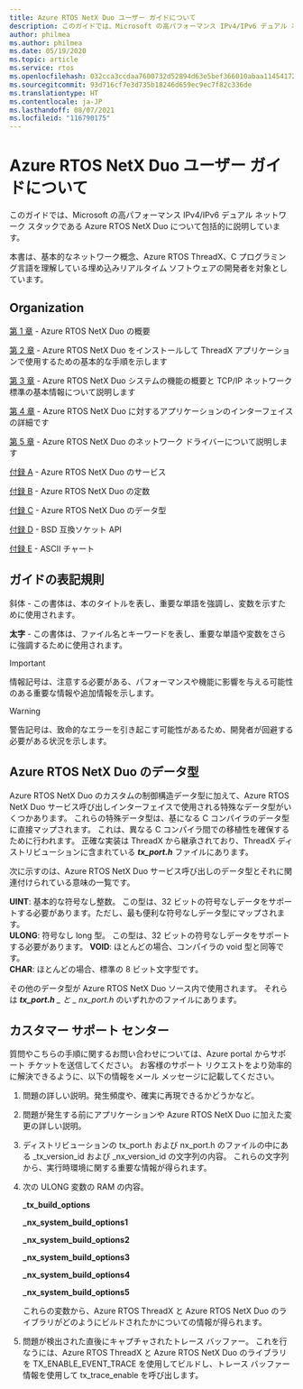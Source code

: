 ```yaml
---
title: Azure RTOS NetX Duo ユーザー ガイドについて
description: このガイドでは、Microsoft の高パフォーマンス IPv4/IPv6 デュアル ネットワーク スタックである Azure RTOS NetX Duo について包括的に説明しています。
author: philmea
ms.author: philmea
ms.date: 05/19/2020
ms.topic: article
ms.service: rtos
ms.openlocfilehash: 032cca3ccdaa7600732d52894d63e5bef366010abaa1145417201f48cb034ab5
ms.sourcegitcommit: 93d716cf7e3d735b18246d659ec9ec7f82c336de
ms.translationtype: HT
ms.contentlocale: ja-JP
ms.lasthandoff: 08/07/2021
ms.locfileid: "116790175"
---
```

# <a name="about-the-azure-rtos-netx-duo-user-guide"></a>Azure RTOS NetX Duo ユーザー ガイドについて

このガイドでは、Microsoft の高パフォーマンス IPv4/IPv6 デュアル ネットワーク スタックである Azure RTOS NetX Duo について包括的に説明しています。 

本書は、基本的なネットワーク概念、Azure RTOS ThreadX、C プログラミング言語を理解している埋め込みリアルタイム ソフトウェアの開発者を対象としています。

## <a name="organization"></a>Organization

[第 1 章](chapter1.md) - Azure RTOS NetX Duo の概要

[第 2 章](chapter2.md) - Azure RTOS NetX Duo をインストールして ThreadX アプリケーションで使用するための基本的な手順を示します

[第 3 章](chapter3.md) - Azure RTOS NetX Duo システムの機能の概要と TCP/IP ネットワーク標準の基本情報について説明します

[第 4 章](chapter4.md) - Azure RTOS NetX Duo に対するアプリケーションのインターフェイスの詳細です

[第 5 章](chapter5.md) - Azure RTOS NetX Duo のネットワーク ドライバーについて説明します

[付録 A](appendix-a.md) - Azure RTOS NetX Duo のサービス

[付録 B](appendix-b.md) - Azure RTOS NetX Duo の定数

[付録 C](appendix-c.md) - Azure RTOS NetX Duo のデータ型

[付録 D](appendix-d.md) - BSD 互換ソケット API

[付録 E](appendix-e.md) - ASCII チャート

## <a name="guide-conventions"></a>ガイドの表記規則

斜体 - この書体は、本のタイトルを表し、重要な単語を強調し、変数を示すために使用されます。

**太字** - この書体は、ファイル名とキーワードを表し、重要な単語や変数をさらに強調するために使用されます。

> [!IMPORTANT]
> 情報記号は、注意する必要がある、パフォーマンスや機能に影響を与える可能性のある重要な情報や追加情報を示します。
 
> [!WARNING]
> 警告記号は、致命的なエラーを引き起こす可能性があるため、開発者が回避する必要がある状況を示します。

## <a name="azure-rtos-netx-duo-data-types"></a>Azure RTOS NetX Duo のデータ型

Azure RTOS NetX Duo のカスタムの制御構造データ型に加えて、Azure RTOS NetX Duo サービス呼び出しインターフェイスで使用される特殊なデータ型がいくつかあります。 これらの特殊データ型は、基になる C コンパイラのデータ型に直接マップされます。 これは、異なる C コンパイラ間での移植性を確保するために行われます。 正確な実装は ThreadX から継承されており、ThreadX ディストリビューションに含まれている ***tx_port.h*** ファイルにあります。

次に示すのは、Azure RTOS NetX Duo サービス呼び出しのデータ型とそれに関連付けられている意味の一覧です。

**UINT**: 基本的な符号なし整数。 この型は、32 ビットの符号なしデータをサポートする必要があります。ただし、最も便利な符号なしデータ型にマップされます。  
**ULONG**: 符号なし long 型。 この型は、32 ビットの符号なしデータをサポートする必要があります。
**VOID**: ほとんどの場合、コンパイラの void 型と同等です。  
**CHAR**: ほとんどの場合、標準の 8 ビット文字型です。  

その他のデータ型が Azure RTOS NetX Duo ソース内で使用されます。 それらは ***tx_port.h** _ と _ *_nx_port.h_** のいずれかのファイルにあります。

## <a name="customer-support-center"></a>カスタマー サポート センター

質問やこちらの手順に関するお問い合わせについては、Azure portal からサポート チケットを送信してください。 お客様のサポート リクエストをより効率的に解決できるように、以下の情報をメール メッセージに記載してください。

1. 問題の詳しい説明。発生頻度や、確実に再現できるかどうかなど。
2. 問題が発生する前にアプリケーションや Azure RTOS NetX Duo に加えた変更の詳しい説明。
3. ディストリビューションの tx_port.h および nx_port.h のファイルの中にある _tx_version_id および _nx_version_id の文字列の内容。 これらの文字列から、実行時環境に関する重要な情報が得られます。
4. 次の ULONG 変数の RAM の内容。

    **_tx_build_options**

    **_nx_system_build_options1**

    **_nx_system_build_options2**

    **_nx_system_build_options3**

    **_nx_system_build_options4**

    **_nx_system_build_options5**

    これらの変数から、Azure RTOS ThreadX と Azure RTOS NetX Duo のライブラリがどのようにビルドされたかについての情報が得られます。

5. 問題が検出された直後にキャプチャされたトレース バッファー。 これを行なうには、Azure RTOS ThreadX と Azure RTOS NetX Duo のライブラリを TX_ENABLE_EVENT_TRACE を使用してビルドし、トレース バッファー情報を使用して tx_trace_enable を呼び出します。
